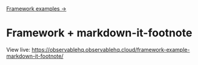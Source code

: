 [Framework examples →](../)

# Framework + markdown-it-footnote

View live: <https://observablehq.observablehq.cloud/framework-example-markdown-it-footnote/>
